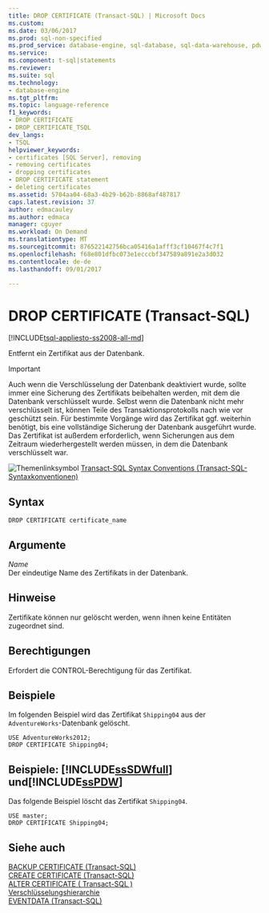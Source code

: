 ```yaml
---
title: DROP CERTIFICATE (Transact-SQL) | Microsoft Docs
ms.custom: 
ms.date: 03/06/2017
ms.prod: sql-non-specified
ms.prod_service: database-engine, sql-database, sql-data-warehouse, pdw
ms.service: 
ms.component: t-sql|statements
ms.reviewer: 
ms.suite: sql
ms.technology:
- database-engine
ms.tgt_pltfrm: 
ms.topic: language-reference
f1_keywords:
- DROP CERTIFICATE
- DROP_CERTIFICATE_TSQL
dev_langs:
- TSQL
helpviewer_keywords:
- certificates [SQL Server], removing
- removing certificates
- dropping certificates
- DROP CERTIFICATE statement
- deleting certificates
ms.assetid: 5704aa04-68a3-4b29-b62b-8868af487817
caps.latest.revision: 37
author: edmacauley
ms.author: edmaca
manager: cguyer
ms.workload: On Demand
ms.translationtype: MT
ms.sourcegitcommit: 876522142756bca05416a1afff3cf10467f4c7f1
ms.openlocfilehash: f68e801dfbc073e1ecccbf347589a891e2a3d032
ms.contentlocale: de-de
ms.lasthandoff: 09/01/2017

---
```

# <a name="drop-certificate-transact-sql"></a>DROP CERTIFICATE (Transact-SQL)
[!INCLUDE[tsql-appliesto-ss2008-all-md](../../includes/tsql-appliesto-ss2008-all-md.md)]

  Entfernt ein Zertifikat aus der Datenbank.  
  
> [!IMPORTANT]  
>  Auch wenn die Verschlüsselung der Datenbank deaktiviert wurde, sollte immer eine Sicherung des Zertifikats beibehalten werden, mit dem die Datenbank verschlüsselt wurde. Selbst wenn die Datenbank nicht mehr verschlüsselt ist, können Teile des Transaktionsprotokolls nach wie vor geschützt sein. Für bestimmte Vorgänge wird das Zertifikat ggf. weiterhin benötigt, bis eine vollständige Sicherung der Datenbank ausgeführt wurde. Das Zertifikat ist außerdem erforderlich, wenn Sicherungen aus dem Zeitraum wiederhergestellt werden müssen, in dem die Datenbank verschlüsselt war.  
  
 ![Themenlinksymbol](../../database-engine/configure-windows/media/topic-link.gif "Topic link icon") [Transact-SQL Syntax Conventions (Transact-SQL-Syntaxkonventionen)](../../t-sql/language-elements/transact-sql-syntax-conventions-transact-sql.md)  
  
## <a name="syntax"></a>Syntax  
  
```  
DROP CERTIFICATE certificate_name  
```  
  
## <a name="arguments"></a>Argumente  
 *Name*  
 Der eindeutige Name des Zertifikats in der Datenbank.  
  
## <a name="remarks"></a>Hinweise  
 Zertifikate können nur gelöscht werden, wenn ihnen keine Entitäten zugeordnet sind.  
  
## <a name="permissions"></a>Berechtigungen  
 Erfordert die CONTROL-Berechtigung für das Zertifikat.  
  
## <a name="examples"></a>Beispiele  
 Im folgenden Beispiel wird das Zertifikat `Shipping04` aus der `AdventureWorks`-Datenbank gelöscht.  
  
```  
USE AdventureWorks2012;  
DROP CERTIFICATE Shipping04;  
```  
  
## <a name="examples-includesssdwfullincludessssdwfull-mdmd-and-includesspdwincludessspdw-mdmd"></a>Beispiele: [!INCLUDE[ssSDWfull](../../includes/sssdwfull-md.md)] und[!INCLUDE[ssPDW](../../includes/sspdw-md.md)]  
 Das folgende Beispiel löscht das Zertifikat `Shipping04`.  
  
```  
USE master;  
DROP CERTIFICATE Shipping04;  
```  
  
## <a name="see-also"></a>Siehe auch  
 [BACKUP CERTIFICATE &#40;Transact-SQL&#41;](../../t-sql/statements/backup-certificate-transact-sql.md)   
 [CREATE CERTIFICATE &#40;Transact-SQL&#41;](../../t-sql/statements/create-certificate-transact-sql.md)   
 [ALTER CERTIFICATE &#40; Transact-SQL &#41;](../../t-sql/statements/alter-certificate-transact-sql.md)   
 [Verschlüsselungshierarchie](../../relational-databases/security/encryption/encryption-hierarchy.md)   
 [EVENTDATA &#40;Transact-SQL&#41;](../../t-sql/functions/eventdata-transact-sql.md)  
  
  


